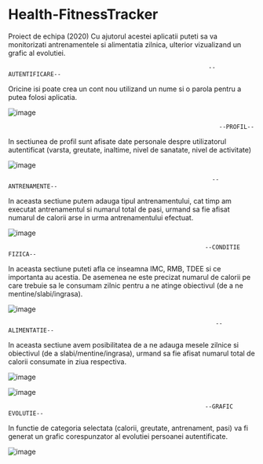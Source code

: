 # Health-FitnessTracker
Proiect de echipa (2020)
Cu ajutorul acestei aplicatii puteti sa va monitorizati antrenamentele si alimentatia zilnica, ulterior vizualizand un grafic al evolutiei.

                                                             --AUTENTIFICARE--

Oricine isi poate crea un cont nou utilizand un nume si o parola pentru a putea folosi aplicatia.

![image](https://user-images.githubusercontent.com/100238002/198836884-425790b9-2a54-41c4-9f15-754a5b3329a3.png)

                                                                --PROFIL--

In sectiunea de profil sunt afisate date personale despre utilizatorul autentificat (varsta, greutate, inaltime, nivel de sanatate, nivel de activitate)

![image](https://user-images.githubusercontent.com/100238002/198837021-7160dc9b-e7dc-4af0-818e-408c307f8c92.png)

                                                              --ANTRENAMENTE--
         
In aceasta sectiune putem adauga tipul antrenamentului, cat timp am executat antrenamentul si numarul total de pasi, urmand sa fie afisat numarul de calorii arse in urma antrenamentului efectuat.         
         
![image](https://user-images.githubusercontent.com/100238002/198837169-2a395348-1c7a-4e16-9b7a-9a9560a77fbc.png)

                                                            --CONDITIE FIZICA--

In aceasta sectiune puteti afla ce inseamna IMC, RMB, TDEE si ce importanta au acestia. De asemenea ne este precizat numarul de calorii pe care trebuie sa le consumam zilnic pentru a ne atinge obiectivul (de a ne mentine/slabi/ingrasa).

![image](https://user-images.githubusercontent.com/100238002/198837219-906f2016-7a28-4f95-a3b8-2d21e3e91ecc.png)

                                                               --ALIMENTATIE--
   
In aceasta sectiune avem posibilitatea de a ne adauga mesele zilnice si obiectivul (de a slabi/mentine/ingrasa), urmand sa fie afisat numarul total de calorii consumate in ziua respectiva.   
   
![image](https://user-images.githubusercontent.com/100238002/198837337-c4be0489-3b70-452c-9acd-3d13a9ab3c16.png)


![image](https://user-images.githubusercontent.com/100238002/198837350-858e2486-5fa2-4fb3-8e71-a025b81ce010.png)
                                  
                                                            --GRAFIC EVOLUTIE--
                           
In functie de categoria selectata (calorii, greutate, antrenament, pasi) va fi generat un grafic corespunzator al evolutiei persoanei autentificate.

![image](https://user-images.githubusercontent.com/100238002/198837409-60777a5e-5546-4a9b-a101-39426b7c06e2.png)


